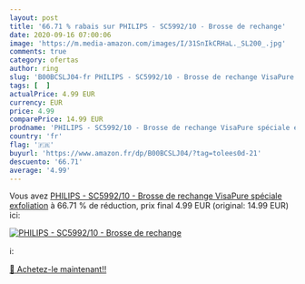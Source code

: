 ```yaml
---
layout: post
title: '66.71 % rabais sur PHILIPS - SC5992/10 - Brosse de rechange'
date: 2020-09-16 07:00:06
image: 'https://m.media-amazon.com/images/I/31SnIkCRHaL._SL200_.jpg'
comments: true
category: ofertas
author: ring
slug: 'B00BCSLJ04-fr PHILIPS - SC5992/10 - Brosse de rechange VisaPure spéciale...'
tags: [  ]
actualPrice: 4.99 EUR
currency: EUR
price: 4.99
comparePrice: 14.99 EUR
prodname: 'PHILIPS - SC5992/10 - Brosse de rechange VisaPure spéciale exfoliation'
country: 'fr'
flag: '🇫🇷'
buyurl: 'https://www.amazon.fr/dp/B00BCSLJ04/?tag=tolees0d-21'
descuento: '66.71'
average: '4.99'
---
```


Vous avez [PHILIPS - SC5992/10 - Brosse de rechange VisaPure spéciale exfoliation](https://www.amazon.fr/dp/B00BCSLJ04/?tag=tolees0d-21)  à  66.71 % de réduction, prix final  4.99 EUR (original: 14.99 EUR) ici:

[![PHILIPS - SC5992/10 - Brosse de rechange](https://m.media-amazon.com/images/I/31SnIkCRHaL._SL200_.jpg)](https://www.amazon.fr/dp/B00BCSLJ04/?tag=tolees0d-21)

ℹ️:


[🛒 Achetez-le maintenant!!](https://www.amazon.fr/dp/B00BCSLJ04/?tag=tolees0d-21)
